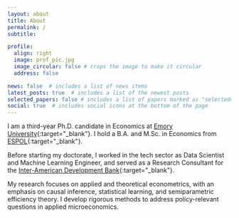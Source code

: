 ```yaml
---
layout: about
title: About
permalink: /
subtitle:

profile:
  align: right
  image: prof_pic.jpg
  image_circular: false # crops the image to make it circular
  address: false

news: false  # includes a list of news items
latest_posts: true  # includes a list of the newest posts
selected_papers: false # includes a list of papers marked as "selected={true}"
social: true  # includes social icons at the bottom of the page
---
```


I am a third-year Ph.D. candidate in Economics at [Emory University](https://economics.emory.edu/people/doctoral-students/ortiz-marcelo.html){:target="_blank"}. I hold a B.A. and M.Sc. in Economics from [ESPOL](https://www.espol.edu.ec/){:target="_blank"}.

Before starting my doctorate, I worked in the tech sector as Data Scientist and Machine Learning Engineer, and served as a Research Consultant for the [Inter-American Development Bank](https://www.iadb.org/en){:target="_blank"}.

My research focuses on applied and theoretical econometrics, with an emphasis on causal inference, statistical learning, and semiparametric efficiency theory. I develop rigorous methods to address policy-relevant questions in applied microeconomics.

